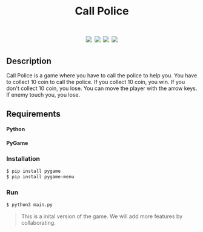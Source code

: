 # <p align="center"> Call Police </p>

# <p align="center"> <img src="https://img.shields.io/badge/Version-1.0.0-blue.svg"> <img src="https://img.shields.io/badge/Python-3.6.5-blue.svg"> <img src="https://img.shields.io/badge/Platform-Linux%20%7C%20Windows%20%7C%20MacOS-blue.svg"> <img src="https://img.shields.io/badge/Status-Active-green.svg"> </p>


## Description

Call Police is a game where you have to call the police to help you. You have to collect 10 coin to call the police. If you collect 10 coin, you win. If you don't collect 10 coin, you lose. You can move the player with the arrow keys. If enemy touch you, you lose.

## Requirements

#### Python
#### PyGame


### Installation

```bash
$ pip install pygame
$ pip install pygame-menu
```

### Run

```bash
$ python3 main.py
```

> This is a inital version of the game. We will add more features by collaborating.